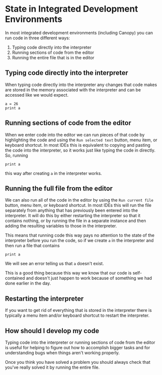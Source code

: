 # State in Integrated Development Environments

In most integrated development environments (including Canopy) you can run code
in three different ways:

1. Typing code directly into the interpreter
2. Running sections of code from the editor
3. Running the entire file that is in the editor


## Typing code directly into the interpreter

When typing code directly into the interpreter any changes that code makes are
stored in the memory associated with the interpreter and can be accessed like we
would expect.

```
a = 26
print a
```


## Running sections of code from the editor

When we enter code into the editor we can run pieces of that code by
highlighting the code and using the `Run selected text` button, menu item, or
keyboard shortcut. In most IDEs this is equivalent to copying and pasting the
code into the interpreter, so it works just like typing the code in
directly. So, running

`print a`

this way after creating `a` in the interpreter works.


## Running the full file from the editor

We can also run all of the code in the editor by using the `Run current file`
button, menu item, or keyboard shortcut. In most IDEs this will run the file
separately from anything that has previously been entered into the
interpreter. It will do this by either restarting the interpreter so that it
contains nothing, or by running the file in a separate instance and then adding
the resulting variables to those in the interpreter.

This means that running code this way pays no attention to the state of the
interpreter before you run the code, so if we create `a` in the interpreter and
then run a file that contains

`print a`

We will see an error telling us that `a` doesn't exist.

This is a good thing because this way we know that our code is self-contained
and doesn't just happen to work because of something we had done earlier in the
day.


## Restarting the interpreter

If you want to get rid of everything that is stored in the interpreter there is
typically a menu item and/or keyboard shortcut to restart the interpreter.


## How should I develop my code

Typing code into the interpreter or running sections of code from the editor is
useful for helping to figure out how to accomplish bigger tasks and for
understanding bugs when things aren't working properly.

Once you think you have solved a problem you should always check that you've
really solved it by running the entire file.
